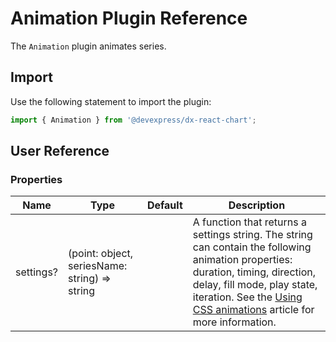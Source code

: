 # Animation Plugin Reference

The `Animation` plugin animates series.

## Import

Use the following statement to import the plugin:

```js
import { Animation } from '@devexpress/dx-react-chart';
```

## User Reference

### Properties

Name | Type | Default | Description
-----|------|---------|------------
settings? | (point: object, seriesName: string) => string | | A function that returns a settings string. The string can contain the following animation properties: duration, timing, direction, delay, fill mode, play state, iteration. See the [Using CSS animations](https://developer.mozilla.org/en-US/docs/Web/CSS/CSS_Animations/Using_CSS_animations) article for more information.
